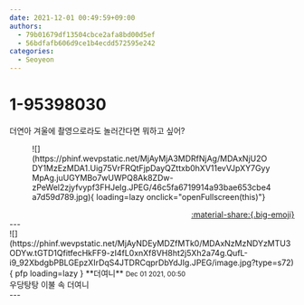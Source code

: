 ```yaml
---
date: 2021-12-01 00:49:59+09:00
authors:
  - 79b01679df13504cbce2afa8bd00d5ef
  - 56bdfafb606d9ce1b4ecdd572595e242
categories:
  - Seoyeon
---
```


# 1-95398030

<div class="post-container" markdown="1">
<div class="content-container md-sidebar__scrollwrap" markdown="1">

더연아 겨울에 촬영으로라도 놀러간다면 뭐하고 싶어? 
<figure markdown="1">
![](https://phinf.wevpstatic.net/MjAyMjA3MDRfNjAg/MDAxNjU2ODY1MzEzMDA1.Uig75VrFRQtFjpDayQZttxb0hXV11evVJpXY7GyyMpAg.juUGYMBo7wUWPQ8Ak8ZDw-zPeWel2zjyfvypf3FHJeIg.JPEG/46c5fa6719914a93bae653cbe4a7d59d789.jpg){ loading=lazy onclick="openFullscreen(this)"}
</figure>


</div>
</div>

<div style="text-align: right;" markdown="1">
<a href="https://weverse.io/fromis9/fanpost/1-95398030" style="text-align: right;">:material-share:{.big-emoji}</a>
</div>
---

<div class="comments-container md-sidebar__scrollwrap" markdown="1">
<div class="comment" markdown="1">
<div class='id-container' markdown="1">
![](https://phinf.wevpstatic.net/MjAyNDEyMDZfMTk0/MDAxNzMzNDYzMTU3ODYw.tGTD1QfitfecHkFF9-zI4fL0xnXf8VH8ht2j5Xh2a74g.QufL-i9_92XbdgbPBLGEpzXIrDqS4JTDRCqprDbYdJIg.JPEG/image.jpg?type=s72){ pfp loading=lazy }
**<span class="artist">더여니</span>** <small>Dec 01 2021, 00:50</small><br>
</div>
<div class='comment-body' markdown="1">
우당탕탕 이불 속 더여니
</div>
</div>
</div>
---
